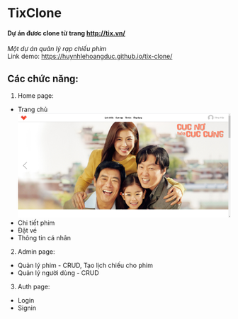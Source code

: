 # TixClone
#### Dự án đươc clone từ trang http://tix.vn/
*Một dự án quản lý rạp chiếu phim*    
Link demo: https://huynhlehoangduc.github.io/tix-clone/  
## Các chức năng:
1. Home page:
- Trang chủ
![alt](https://github.com/huynhlehoangduc/tix-clone/blob/master/demo-images/homepage_1.png?raw=true)
- Chi tiết phim
- Đặt vé
- Thông tin cá nhân
2. Admin page:
- Quản lý phim - CRUD, Tạo lịch chiếu cho phim
- Quản lý người dùng - CRUD
3. Auth page:
- Login
- Signin

